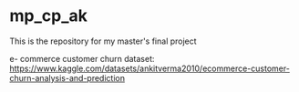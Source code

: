 # mp_cp_ak
This is the repository for my master's final project

e- commerce customer churn dataset: https://www.kaggle.com/datasets/ankitverma2010/ecommerce-customer-churn-analysis-and-prediction
